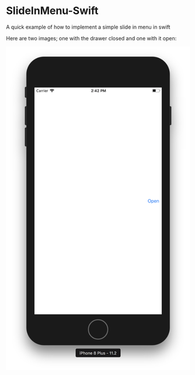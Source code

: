 # SlideInMenu-Swift
A quick example of how to implement a simple slide in menu in swift

Here are two images; one with the drawer closed and one with it open:

![Image1](https://github.com/lztetreault/SlideInMenu-Swift/blob/master/Images/Screen%20Shot%202018-02-09%20at%202.42.41%20PM.png)
